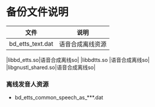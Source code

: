 # 备份文件说明

|文件|说明|
|--|--|
|bd_etts_text.dat|语音合成离线资源|

|libbd_etts.so|语音合成离线so|
|libbdtts.so |语音合成离线so|
|libgnustl_shared.so|语音合成离线so|

### 离线发音人资源

- bd_etts_common_speech_as_***.dat
